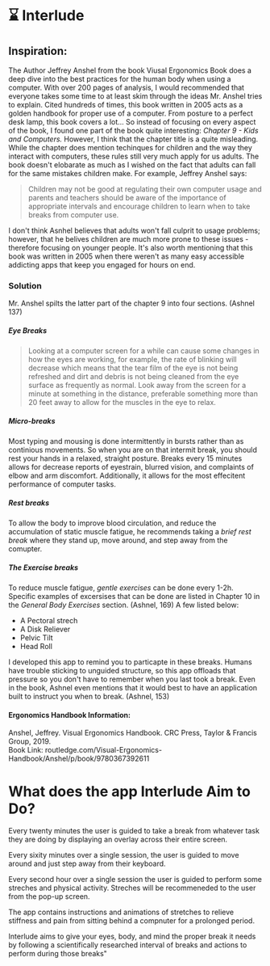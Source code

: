 # ⌛ Interlude 

## Inspiration:

The Author Jeffrey Anshel from the book Viusal Ergonomics Book does a deep dive into the best practices for the human body when using a computer.
With over 200 pages of analysis, I would recommended that everyone takes some time to at least skim through the ideas Mr. Anshel tries to explain. Cited hundreds of times, this book written in 2005 acts as a golden handbook for proper use of a computer. From posture to a perfect desk lamp, this book covers a lot... So instead of focusing on every aspect of the book, I found one part of the book quite interesting: *Chapter 9 - Kids and Computers.*  However, I think that the chapter title is a quite misleading. While the chapter does mention techinques for children and the way they interact with computers, these rules still very much apply for us adults. The book doesn't elobarate as much as I wished on the fact that adults can fall for the same mistakes children make. For example, Jeffrey Anshel says:
> Children may not be good at regulating their own computer usage
and parents and teachers should be aware of the importance of appropriate
intervals and encourage children to learn when to take breaks from computer
use.

I don't think Asnhel believes that adults won't fall culprit to usage problems; however, that he belives children are much more prone to these issues - therefore focusing on younger people. It's also worth mentioning that this book was written in 2005 when there weren't as many easy accessible addicting apps that keep you engaged for hours on end.

### Solution

Mr. Anshel spilts the latter part of the chapter 9 into four sections. (Ashnel 137)

##### Eye Breaks
> Looking at a computer screen for a while can cause
some changes in how the eyes are working, for example, the rate of
blinking will decrease which means that the tear film of the eye is
not being refreshed and dirt and debris is not being cleaned from
the eye surface as frequently as normal.
Look away from the screen for a minute at something in the distance, preferable something more than 20 feet away to allow for the muscles in the eye to relax.

##### Micro-breaks
Most typing and mousing is done intermittently in bursts rather than as continious movements.
So when you are on that intermit break, you should rest your hands in a relaxed, straight posture. Breaks every 15 minutes allows for decrease reports of eyestrain, blurred vision, and complaints of elbow and arm discomfort. Additionally, it allows for the most effecitent performance of computer tasks.

##### Rest breaks
To allow the body to improve blood circulation, and reduce the accumulation of static muscle fatigue, he recommends taking a *brief rest break* where they stand up, move around, and step away from the comupter. 

##### The Exercise breaks
To reduce muscle fatigue, *gentle exercises* can be done every 1-2h. Specific examples of excersises that can be done are listed in Chapter 10 in the *General Body Exercises* section. (Ashnel, 169)
A few listed below:
- A Pectoral strech
- A Disk Reliever
- Pelvic Tilt
- Head Roll

I developed this app to remind you to particapte in these breaks. Humans have trouble sticking to unguided structure, so this app offloads that pressure so you don't have to remember when you last took a break. Even in the book, Ashnel even mentions that it would best to have an application built to instruct you when to break. (Ashnel, 153)

#### Ergonomics Handbook Information:
Anshel, Jeffrey. Visual Ergonomics Handbook. CRC Press, Taylor &amp; Francis Group, 2019.<br />
Book Link: routledge.com/Visual-Ergonomics-Handbook/Anshel/p/book/9780367392611

# What does the app Interlude Aim to Do?

Every twenty minutes the user is guided to take a break from whatever task they are doing by displaying an overlay across their entire screen. 

Every sixity minutes over a single session, the user is guided to move around and just step away from their keyboard.

Every second hour over a single session the user is guided to perform some streches and physical activity. Streches will be recommeneded to the user from the pop-up screen.

The app contains instructions and animations of stretches to relieve stiffness and pain from sitting behind a compnuter for a prolonged period.


Interlude aims to give your eyes, body, and mind the proper break it needs by following a scientifically researched interval of breaks and actions to perform during those breaks"



